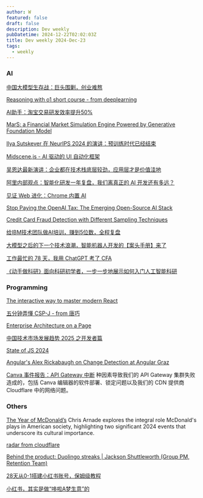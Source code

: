 ```yaml
---
author: W
featured: false
draft: false
description: Dev weekly
pubDatetime: 2024-12-22T02:02:03Z
title: Dev weekly 2024-Dec-23
tags:
  - weekly
---
```


### AI

[中国大模型生存战：巨头围剿，创业难熬](https://mp.weixin.qq.com/s?__biz=MzU3Mjk1OTQ0Ng%3D%3D&abtest_cookie=AAACAA%3D%3D&ascene=65&chksm=fd22b61acab33ecbb53c9cc125f13657f6162cf827b1fa9d24e09c6c57aff9688cb1356566ed&clicktime=1734244285&countrycode=CN&devicetype=android-34&enterid=1734244285&exportkey=n_ChQIAhIQDoYgIUNcuB1%2FAuLG0TmjiRLUAQIE97dBBAEAAAAAABciE7hraksAAAAOpnltbLcz9gKNyK89dVj0bqiK35uAR3%2Fc8lTRUcstbigNDA1uSNdALYRGzDSBnjBUKYQvcp%2Fs7Lhkharzac7tkfU7nZduaEmKlVklb4FvypCaMaJatgYDY7UN2u0MW4x4GBfvkqGMcwzhs2kXahd8%2B8Iw8ZXPcq27reZS7pBwCnT135jsXCuMrkaHew6tJA%2BrErRZVr0XOPtjy%2B9JgUZUerlccBTZZfMOaXSQjRq7gNU0rzwpp%2F1F4jL9VxdV&fasttmpl_flag=0&fasttmpl_fullversion=7512981-zh_CN-zip&fasttmpl_type=0&idx=1&lang=zh_CN&mid=2247521620&nettype=WIFI&pass_ticket=NfYa%2F53vBKs3mCWZ%2BaHoxH8IZgUqGP6jZ7QMX5GycwC4eALNt5PMYneYlFB%2B0BOY&realreporttime=1734244285518&scene=7&search_click_id=4648962459825055297-1734244285491-0935456054&sessionid=1734244261&sn=046f5dab7d8d7a602f8f82c69781ba2e&subscene=90&version=28003651&wx_header=3)

[Reasoning with o1 short course - from deeplearning](https://www.deeplearning.ai/short-courses/reasoning-with-o1/)

[AI助手：淘宝交易研发效率提升50%](https://mp.weixin.qq.com/s?__biz=MzAxNDEwNjk5OQ%3D%3D&abtest_cookie=AAACAA%3D%3D&ascene=56&chksm=8397343eb4e0bd2853074a9b98677db166dc44b20452839a63183c5cac33c113acd21ece19bf&clicktime=1734350060&countrycode=CN&devicetype=android-34&enterid=1734350060&exportkey=n_ChQIAhIQPfhpFyOHPFpoIfdbF5nwexLjAQIE97dBBAEAAAAAAIZiB2TVnpEAAAAOpnltbLcz9gKNyK89dVj04IDeQrGwdB85lT1CqS1eDcLaSe4eiCfbSqOFYShZZH33OvTMbqTcea0tB%2B3ru3wRg1mjogh1NpLUGU%2FhmHMVpUzkXPDV0Ieo2fiX9b1%2BXNsQOaIs5RuqlItvLrXxAhFDWfT75mqg5uLFZsrhzYe1z2uQWru3J%2BrgdXYptm1Z%2FqqdYnFkJcNj71%2F%2Fu0T4s56aAB2wdY53LqztRs12qqeFVn%2BfLVRJEOR8zGQ7Xjszbczwzwv36xwz%2F9DPQ382&exptype=subscribed_raw_exper_tlfeeds&fasttmpl_flag=0&fasttmpl_fullversion=7517157-zh_CN-zip&fasttmpl_type=0&finder_biz_enter_id=5&flutter_pos=9&idx=1&lang=zh_CN&mid=2650536998&nettype=WIFI&pass_ticket=2kHu6%2BT7paiWkVrRoaLEZ5CiNtEALUtlg5jD7sKoVBRmWfib%2FdTpaeXy%2F3G36Lba&ranksessionid=1734350021_1&realreporttime=1734350060852&scene=169&session_us=gh_4b3f15bce4d8&sessionid=1734350021&sn=ae9631e925df5e0e86ed52fa8be5b7e2&subscene=200&version=28003653&wx_header=3)

[MarS: a Financial Market Simulation Engine Powered by Generative Foundation Model](https://github.com/microsoft/MarS)

[Ilya Sutskever 在 NeurIPS 2024 的演讲：预训练时代已经结束](https://mp.weixin.qq.com/s?__biz=MzU1NDA4NjU2MA%3D%3D&abtest_cookie=AAACAA%3D%3D&ascene=56&chksm=fa18856c52c55167637351a24c160726a623368d1709c6bd01a21def3d9fede4b51e148692de&clicktime=1734404630&countrycode=CN&devicetype=android-34&enterid=1734404630&exportkey=n_ChQIAhIQTEQXsFcNxC1JhwPeNbUR0BLjAQIE97dBBAEAAAAAAKyjNECqFCMAAAAOpnltbLcz9gKNyK89dVj05GzuLzwtvD%2FMR4WNy5Z59xBExC6%2FfvSEBVpimCl57sa9ktf%2BJ9Fs1FZ%2FHM1pB%2Fu%2BkBi8g5J9UgnynctJxmKXCXG9nbUhQpQa7PjrI%2Bz6ixFjtVKHpDrq8nIspvefNiUGsQI%2FTPGdaIRL9msT44u9a2luR%2BeIO03OQch10qTlykfCDNgmc8%2Fj2ZWMcxr5cHRt%2BYS9Re%2BMHhSjsMlBinRfs6bVBj2sLb7y7%2BZE%2F37kd4HedWrBM1p%2Fwxe3ZS8K&fasttmpl_flag=0&fasttmpl_fullversion=7517557-zh_CN-zip&fasttmpl_type=0&finder_biz_enter_id=4&flutter_pos=14&idx=2&lang=zh_CN&mid=2247629246&nettype=3gnet&pass_ticket=D%2FsVlFgcgmvaSulMC57p0oNcxO%2Fs5OeZu5ALicIVziQX3x6P1hF872Nk86fygPbg&ranksessionid=1734404609&realreporttime=1734404630169&scene=90&session_us=gh_b7682654f4a3&sessionid=1734404538&sn=d41f8c7bd00619ce457b894ea7f92a06&subscene=93&version=28003653&wx_header=3&xtrack=1)

[Midscene.js - AI 驱动的 UI 自动化框架](https://mp.weixin.qq.com/s?__biz=MzkxNDIzNTg4MA%3D%3D&abtest_cookie=AAACAA%3D%3D&ascene=56&chksm=c02e278b017bd4cfd7dcdfb4b5d72641d7451369428488deca433c9979b5382d571ef98a735d&clicktime=1734410372&countrycode=CN&devicetype=android-34&enterid=1734410372&exportkey=n_ChQIAhIQxdmJOYsfcZ1AiPfXz2ZbABLjAQIE97dBBAEAAAAAAPEeIN0XBWkAAAAOpnltbLcz9gKNyK89dVj0umV4mB0DdHLdmZqWAm6WbhycVx4ftpo454IVw9yHO5B9Ryp2PBACJ7YOKy1F4KznCdmhXEzU2eqizoi5p2Fa735KsMkAJjz41Y931rirFaS3Qhnf7JNfxBKLt2ZOKPK5o9UxBGCNvVvUUpAsDVkUPzB4GLE2RKuO6NhzMuHC3O0d8%2B65Xk37Va9cOCsRMPj7dyiVQGQZpzFAghF04VJlbK5eW6%2FtMsKtvttec1mQ3yV23vTIneRbGp6pwuHY&fasttmpl_flag=0&fasttmpl_fullversion=7517557-zh_CN-zip&fasttmpl_type=0&finder_biz_enter_id=4&flutter_pos=3&idx=1&lang=zh_CN&mid=2247489199&nettype=3gnet&pass_ticket=Ek6%2FX7TFdDcJADrBmw0qx%2B%2BY1eXQoqc83wef7sdl8vNRcrhQr%2F81JYl2Eomf4LWM&ranksessionid=1734410364&realreporttime=1734410372686&scene=90&session_us=gh_0dd794ecebdb&sessionid=1734410364&sn=89ce882a3491edb6f27a3d439625f03a&subscene=93&version=28003653&wx_header=3&xtrack=1)

[吴恩达最新演讲：企业都在技术栈底层较劲，应用层才是价值洼地](https://mp.weixin.qq.com/s?__biz=Mzg4NDQwNTI0OQ%3D%3D&abtest_cookie=AAACAA%3D%3D&ascene=56&chksm=ce1918f24535f5a591ca9a2685d3f974d4523e0096533a35f28148e18e7b3421870039be23b8&clicktime=1734431820&countrycode=CN&devicetype=android-34&enterid=1734431820&exportkey=n_ChQIAhIQI5737iPnc8GPDmVEwoO8%2FxLjAQIE97dBBAEAAAAAAF%2BkFaY%2BxOwAAAAOpnltbLcz9gKNyK89dVj0xDApix47af0dxm7ZvOAx0TklEaNNa%2BmvoAvMLeB%2BLjG1Rw6oqLMh49chH0ESGOJqlpAAwhX9zjJMK95MkYfvR81N%2BnsECFhhy6%2FaaPaylMQOXAuGns4wFQV5dSYybyTaUMkDJr0Aq0io9AhZStIx9u2elPg8wuwCfPGxVlT8i4II7lQ9557RkMzafxSpbwEvARpZ4NxRJXivbts0dd6aWmUcpnX54hNP%2B9ZRIUAUihH1MB3ITV6QBnJ2v0Oh&fasttmpl_flag=0&fasttmpl_fullversion=7517557-zh_CN-zip&fasttmpl_type=0&finder_biz_enter_id=4&flutter_pos=7&idx=1&lang=zh_CN&mid=2247584306&nettype=WIFI&pass_ticket=an9XWTkSKdXq8yjCRUigyjm3Judr2akcd7nmJlpMtJ2zoGYNsy%2FYTrOjyL5z5%2Buq&ranksessionid=1734431801&realreporttime=1734431820239&scene=90&session_us=gh_c7f65dd80906&sessionid=1734431770&sn=f90473decf3d4f956a047eecbeac8c95&subscene=93&version=28003653&wx_header=3&xtrack=1)

[阿里内部观点：智能化研发一年复盘，我们离真正的 AI 开发还有多远？](https://www.infoq.cn/article/1T0fC3e0MUcY1B4RGN09)

[见证 Web 进化：Chrome 内置 AI](https://mp.weixin.qq.com/s?__biz=MjM5MTA1MjAxMQ%3D%3D&abtest_cookie=AAACAA%3D%3D&ascene=56&chksm=bc6cc6a2879e732958aff78ae494cf9954e55b374722d121559838b91e6614d388b32c629135&clicktime=1734481491&countrycode=CN&devicetype=android-34&enterid=1734481491&exportkey=n_ChQIAhIQEvf7v39Y5hNrWLXpyRpyaxLjAQIE97dBBAEAAAAAAGTRLdlqQNYAAAAOpnltbLcz9gKNyK89dVj0mPpckM8jRWaSQ8LCvwKdzwd%2Ft9KgMOe1iUWWTHMjXZ9jVSN%2FlIEp3FFiNxtpvSdhUBrZmvJf3zRbcV6qVgYk799k7Q4tNMZDWzwCy1ZGjc%2F%2F7SEMEFpg6Gm7qQZAYKC%2BO2NgNmJ5kJHru5EUQd8OpGM2dQJDbuovkXwtBeAf5wg46bnraGmXoylV6p33WXvQzxwBuBIno7VZqqxPleyTGgfwhpp2GDzFOlprkg9Z%2FIdymz4BIL2T4H84bf1t&fasttmpl_flag=0&fasttmpl_fullversion=7517557-zh_CN-zip&fasttmpl_type=0&finder_biz_enter_id=4&flutter_pos=3&idx=1&lang=zh_CN&mid=2651274730&nettype=WIFI&pass_ticket=dh8yvNIU1bQk7QYvNM9uNlYf0BkfxvQXxBrZAZvYTotrmvMi0n3kFhNKYXhh%2B3ro&ranksessionid=1734481481&realreporttime=1734481491469&scene=90&session_us=gh_780d1f7a7e67&sessionid=1734481481&sn=1f98bafae58b98bef830996b28a0b4c0&subscene=93&version=28003653&wx_header=3&xtrack=1)

[Stop Paying the OpenAI Tax: The Emerging Open-Source AI Stack](https://www.timescale.com/blog/the-emerging-open-source-ai-stack)

[Credit Card Fraud Detection with Different Sampling Techniques](https://towardsdatascience.com/credit-card-fraud-detection-with-different-sampling-techniques-cece7734acc5)

[给IBM技术团队做AI培训，赚到5位数，全程复盘](https://mp.weixin.qq.com/s?__biz=MzIyNDAzMzYxNQ%3D%3D&abtest_cookie=AAACAA%3D%3D&ascene=56&chksm=f2b24d15e9e38723dce810605b9bf462c920e16216b5782f8553e220853550e2b6dac76db7ea&clicktime=1734169843&countrycode=CN&devicetype=android-34&enterid=1734169843&exportkey=n_ChQIAhIQesB2rbiWeKHvVXki174EXxLjAQIE97dBBAEAAAAAAC6ZBIFQszQAAAAOpnltbLcz9gKNyK89dVj0hjCNu7PKIHaG%2BYXlv8CN0dwI0dm5%2Fo6Xtgf6dwnL8bSOQUPj9nSems%2Bs%2BjlXLis%2B%2FDALoDQHvNzFklKZrWy7ikh%2FKLV0SebRMXf0o5rJIruaxLbaUWFCJqrT%2BoHqbPk7QuHeYgLivzAfxKklO5FGclxTCwvBbasWscdHklq7hQrQwEkS0ZT710vk9CQ00YLDt%2BkjSpeAKr16L6eYQ6hiAAf%2BTRs84TRaUYejbhjyw2ZDwC7JoLPVOa0hIX0N&fasttmpl_flag=0&fasttmpl_fullversion=7512981-zh_CN-zip&fasttmpl_type=0&finder_biz_enter_id=4&flutter_pos=0&idx=1&lang=zh_CN&mid=2652032264&nettype=WIFI&pass_ticket=1CpgBbBFfyzOpBRnWgseyVB2Daz1zKqvCw5VkrdVAvFWIuvALCmn%2BdSCh2ExVukt&ranksessionid=1734169794&realreporttime=1734169843375&scene=90&session_us=gh_205e8c9bf7c4&sessionid=1734169797&sn=afe900109fa9e50e11d1342ca48bbb0b&subscene=93&version=28003651&wx_header=3&xtrack=1)

[大模型之后的下一个技术浪潮，智能机器人开发的【案头手册】来了](https://mp.weixin.qq.com/s?__biz=MjM5NTk0NjMwOQ%3D%3D&abtest_cookie=AAACAA%3D%3D&ascene=56&chksm=bc8cb83aa651c147c2699caf982f88d1ad7f12ef324ecc06f9b58e71098380f4886bc6901ab3&clicktime=1734344417&countrycode=CN&devicetype=android-34&enterid=1734344417&exportkey=n_ChQIAhIQ7wwskkD5TSDhYsE6cMPpehLjAQIE97dBBAEAAAAAAPedCn%2F5vHQAAAAOpnltbLcz9gKNyK89dVj01sxg25%2BslrabPXGMb%2BzNJlOivzE20YjP%2F5SMJ8Z%2Fx4Jyoy8PZggjmjwGA07RPr4BgixHUUAAEAmdA9MYvheZHCHmF5ngBZYXD%2BxcggyATc5tvv4iCNI5VJtOPNbz%2BYcsoYwEtOV8AfdDQjzNlN4FZbqGF4vvXpRUvK7Ru6MHlG5d%2B9vVyxpkK293OgNQBilbwgsFpl%2BxQX7V8CqPPqLEXWDZZAygGf66SGLkI5cTYZ37PeHS6jCAJXVld3Uk&fasttmpl_flag=0&fasttmpl_fullversion=7517157-zh_CN-zip&fasttmpl_type=0&finder_biz_enter_id=4&flutter_pos=2&idx=1&lang=zh_CN&mid=2651200521&nettype=WIFI&pass_ticket=EkxJ0ruJc9HNX8WCpfdS3aevOEKMdgkTIgK0oYrkT4ZHofWBXTTRo0ipWMdsUsER&ranksessionid=1734344072&realreporttime=1734344417734&scene=90&session_us=gh_acee3e9666da&sessionid=1734344076&sn=14e1e524eae7286fb72c8d6268f49bba&subscene=93&version=28003653&wx_header=3&xtrack=1&poc_token=HLcUZGejL4W4TamDVQTlxL_cP9N64PfZoQHKRXWZ)

[工作最忙的 78 天，我用 ChatGPT 考了 CFA](https://sspai.com/post/94340)

[《动手做科研》面向科研初学者，一步一步地展示如何入门人工智能科研](https://github.com/WengLean/hands-on-research-tutorial)

### Programming

[The interactive way to master modern React](https://react.gg/)

[五分钟弄懂 CSP-J - from 唐巧](https://blog.devtang.com/2024/09/17/cspj-introduction/)

[Enterprise Architecture on a Page](https://eaonapage.com/)

[中国技术市场发展趋势 2025 之开发者篇](https://www.infoq.cn/minibook/SbPttATI5TM2ZLQK2YjT)

[State of JS 2024](https://2024.stateofjs.com/zh-Hans)

[Angular's Alex Rickabaugh on Change Detection at Angular Graz](https://www.youtube.com/watch?v=rRWPSvoVSGk)

[Canva 事件报告：API Gateway 中断](https://www.canva.dev/blog/engineering/canva-incident-report-api-gateway-outage/) 种因素导致我们的 API Gateway 集群失败造成的，包括 Canva 编辑器的软件部署、锁定问题以及我们的 CDN 提供商 Cloudflare 中的网络问题。

### Others

[The Year of McDonald’s](https://www.thefp.com/p/the-year-of-mcdonalds-trump-luigi-mangione) Chris Arnade explores the integral role McDonald's plays in American society, highlighting two significant 2024 events that underscore its cultural importance.

[radar from cloudflare](https://radar.cloudflare.com/)

[Behind the product: Duolingo streaks | Jackson Shuttleworth (Group PM, Retention Team)](https://www.lennysnewsletter.com/p/behind-the-product-duolingo-streaks)

[28天从0-1搭建小红书账号，保姆级教程](https://www.youtube.com/watch?v=XCettejABGE)

[小红书，其实是做“哆啦A梦生意”的](https://mp.weixin.qq.com/s?__biz=MjM5NjM5MjQ4MQ%3D%3D&abtest_cookie=AAACAA%3D%3D&ascene=56&chksm=bcc49705c045b36a4e81abc25166f7a361381311e512c372dbe3eee2d4b0db297a3eb06d934b&clicktime=1734615917&countrycode=CN&devicetype=android-34&enterid=1734615917&exportkey=n_ChQIAhIQLXwcr3AshUrqPLy%2Bge7BSxLjAQIE97dBBAEAAAAAANNwDFFtAcUAAAAOpnltbLcz9gKNyK89dVj03boF03Wt2Ve%2FITs7p0tIeo15PTa2P1Z0l%2FCIoCOwz%2B3wIcxtyjijOPJAiPS4fq2kdrktsQcsl0PgsHz75ytiLDLaFq0p9iVG57j5Lksy6rkODtzczfBe63IVQY%2FAaMgkGJfI%2Bo%2F4J3pKkWnvoQ4yDy250MR9M511SgnR6Tm9ni%2B%2F44l%2BxJ14pLtWOzMiEyAgMfcon9qGRH8gnPg8AUV%2FC1uzrwZB%2BlhubK%2F7g7YV4lr696ofLEt4fF%2BIXFgt&fasttmpl_flag=0&fasttmpl_fullversion=7521435-zh_CN-zip&fasttmpl_type=0&finder_biz_enter_id=4&flutter_pos=6&idx=1&lang=zh_CN&mid=2651758888&nettype=WIFI&pass_ticket=mOK6K8ghMrUh4BvLrfwDAQo3KI4nKtDT1TKn85Vj83MgHm2wQJPtOkWPM%2FXBhwPe&ranksessionid=1734615904&realreporttime=1734615917221&scene=90&session_us=gh_cc764ea0efaa&sessionid=1734615904&sn=0633d110350fff937265d97de6e856ab&subscene=93&utm_source=pocket_shared&version=280036b8&wx_header=3&xtrack=1)

[]()

[]()

[]()

[]()

[]()

[]()

[]()

[]()

[]()

[]()

[]()

[]()

[]()

[]()

[]()

[]()

[]()

[]()

[]()

[]()

[]()

[]()

[]()

[]()

[]()

[]()

[]()
